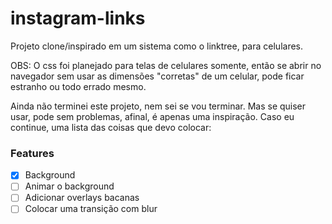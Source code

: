 # instagram-links

Projeto clone/inspirado em um sistema como o linktree, para celulares.

OBS: O css foi planejado para telas de celulares somente, então se abrir no
navegador sem usar as dimensões "corretas" de um celular, pode ficar
estranho ou todo errado mesmo.

Ainda não terminei este projeto, nem sei se vou terminar. Mas se quiser usar, pode sem problemas, afinal, é apenas uma inspiração. Caso eu continue, uma lista das coisas que devo colocar:


### Features
- [x] Background
- [ ] Animar o background
- [ ] Adicionar overlays bacanas
- [ ] Colocar uma transição com blur
